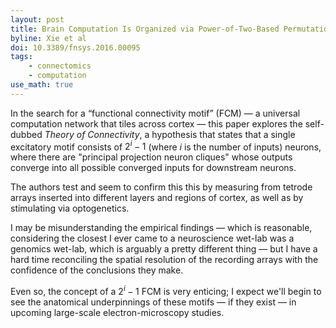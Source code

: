 ```yaml
---
layout: post
title: Brain Computation Is Organized via Power-of-Two-Based Permutation Logic
byline: Xie et al
doi: 10.3389/fnsys.2016.00095
tags:
    - connectomics
    - computation
use_math: true
---
```


In the search for a “functional connectivity motif” (FCM) — a universal computation network that tiles across cortex — this paper explores the self-dubbed _Theory of Connectivity_, a hypothesis that states that a single excitatory motif consists of $2^{i} - 1$ (where $i$ is the number of inputs) neurons, where there are "principal projection neuron cliques" whose outputs converge into all possible converged inputs for downstream neurons.

The authors test and seem to confirm this this by measuring from tetrode arrays inserted into different layers and regions of cortex, as well as by stimulating via optogenetics.

I may be misunderstanding the empirical findings — which is reasonable, considering the closest I ever came to a neuroscience wet-lab was a genomics wet-lab, which is arguably a pretty different thing — but I have a hard time reconciling the spatial resolution of the recording arrays with the confidence of the conclusions they make.

Even so, the concept of a $2^{i} - 1$ FCM is very enticing; I expect we'll begin to see the anatomical underpinnings of these motifs — if they exist — in upcoming large-scale electron-microscopy studies.
